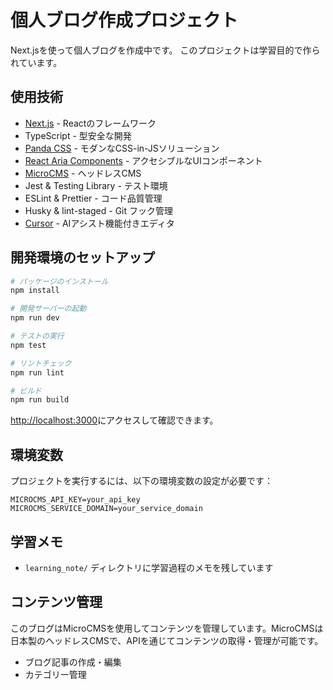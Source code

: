 # 個人ブログ作成プロジェクト

Next.jsを使って個人ブログを作成中です。
このプロジェクトは学習目的で作られています。

## 使用技術

- [Next.js](https://nextjs.org) - Reactのフレームワーク
- TypeScript - 型安全な開発
- [Panda CSS](https://panda-css.com) - モダンなCSS-in-JSソリューション
- [React Aria Components](https://react-spectrum.adobe.com/react-aria/index.html) - アクセシブルなUIコンポーネント
- [MicroCMS](https://microcms.io) - ヘッドレスCMS
- Jest & Testing Library - テスト環境
- ESLint & Prettier - コード品質管理
- Husky & lint-staged - Git フック管理
- [Cursor](https://cursor.sh) - AIアシスト機能付きエディタ

## 開発環境のセットアップ

```bash
# パッケージのインストール
npm install

# 開発サーバーの起動
npm run dev

# テストの実行
npm test

# リントチェック
npm run lint

# ビルド
npm run build
```

[http://localhost:3000](http://localhost:3000)にアクセスして確認できます。

## 環境変数

プロジェクトを実行するには、以下の環境変数の設定が必要です：

```env
MICROCMS_API_KEY=your_api_key
MICROCMS_SERVICE_DOMAIN=your_service_domain
```

## 学習メモ

- `learning_note/` ディレクトリに学習過程のメモを残しています

## コンテンツ管理

このブログはMicroCMSを使用してコンテンツを管理しています。MicroCMSは日本製のヘッドレスCMSで、APIを通じてコンテンツの取得・管理が可能です。

- ブログ記事の作成・編集
- カテゴリー管理
